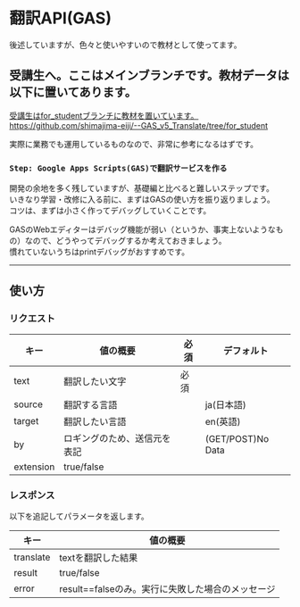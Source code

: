 # 翻訳API(GAS)
後述していますが、色々と使いやすいので教材として使ってます。

## 受講生へ。ここはメインブランチです。教材データは以下に置いてあります。
[受講生はfor_studentブランチに教材を置いています。](https://github.com/shimajima-eiji/--GAS_v5_Translate/tree/for_student)
https://github.com/shimajima-eiji/--GAS_v5_Translate/tree/for_student

実際に業務でも運用しているものなので、非常に参考になるはずです。

### `Step: Google Apps Scripts(GAS)で翻訳サービスを作る`
開発の余地を多く残していますが、基礎編と比べると難しいステップです。<br />
いきなり学習・改修に入る前に、まずはGASの使い方を振り返りましょう。<br />
コツは、まずは小さく作ってデバッグしていくことです。

GASのWebエディターはデバッグ機能が弱い（というか、事実上ないようなもの）なので、どうやってデバッグするか考えておきましょう。<br />
慣れていないうちはprintデバッグがおすすめです。

---

## 使い方
### リクエスト
|キー|値の概要|必須|デフォルト|
|---|----|---|-------|
|text|翻訳したい文字|必須||
|source|翻訳する言語||ja(日本語)|
|target|翻訳したい言語||en(英語)|
|by|ロギングのため、送信元を表記||(GET/POST)No Data|
|extension|true/false|||

### レスポンス
以下を追記してパラメータを返します。

|キー|値の概要|
|---|---|
|translate|textを翻訳した結果|
|result|true/false|
|error|result==falseのみ。実行に失敗した場合のメッセージ|
